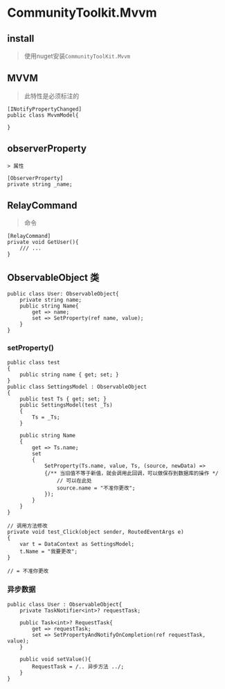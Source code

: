 # CommunityToolkit.Mvvm

## install
> 使用nuget安装`CommunityToolKit.Mvvm`

## MVVM
> 此特性是必须标注的

```CSharp
[INotifyPropertyChanged]
public class MvvmModel{

}
```

## observerProperty
```CSharp
> 属性

[ObserverProperty]
private string _name;
```

## RelayCommand
> 命令

```CSharp
[RelayCommand]
private void GetUser(){
    /// ...
}
```

## ObservableObject 类
```CSharp
public class User: ObservableObject{
    private string name;
    public string Name{
        get => name;
        set => SetProperty(ref name, value);
    }
}
```
### setProperty()
```CSharp
public class test
{
    public string name { get; set; }
}
public class SettingsModel : ObservableObject
{
    public test Ts { get; set; }
    public SettingsModel(test _Ts)
    {
        Ts = _Ts;
    }

    public string Name
    {
        get => Ts.name;
        set
        {
            SetProperty(Ts.name, value, Ts, (source, newData) =>
            {/** 当旧值不等于新值，就会调用此回调，可以做保存到数据库的操作 */
                // 可以在此处
                source.name = "不准你更改";
            });
        }
    }
}

// 调用方法修改
private void test_Click(object sender, RoutedEventArgs e)
{
    var t = DataContext as SettingsModel;
    t.Name = "我要更改";
}

// = 不准你更改
```

### 异步数据
```CSharp
public class User : ObservableObject{
    private TaskNotifier<int>? requestTask;

    public Task<int>? RequestTask{
        get => requestTask;
        set => SetPropertyAndNotifyOnCompletion(ref requestTask, value);
    }

    public void setValue(){
        RequestTask = /.. 异步方法 ../;
    }
}
```
